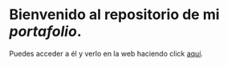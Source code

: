# Bienvenido al repositorio de mi _portafolio_. 

Puedes acceder a él y verlo en la web haciendo click [aquí](https://fatimaBAR11.github.io/index.html).
